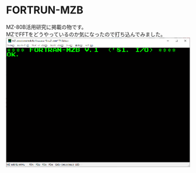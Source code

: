 # FORTRUN-MZB  
MZ-80B活用研究に掲載の物です。  
MZでFFTをどうやっているのか気になったので打ち込んでみました。  
![](https://github.com/mkomakonkon/MZ-2000/blob/master/image/FORTRUN-MZB.png?raw=true)
